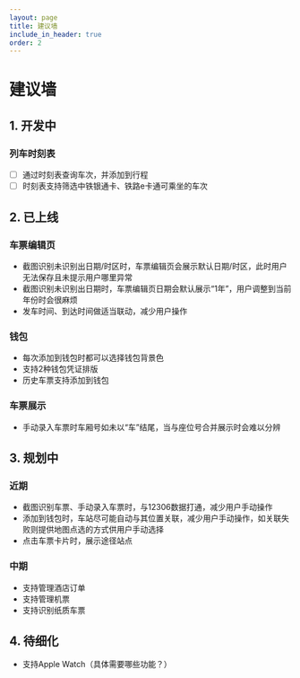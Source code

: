 ```yaml
---
layout: page
title: 建议墙
include_in_header: true
order: 2
---
```


# 建议墙

## 1. 开发中

### 列车时刻表

* [ ] 通过时刻表查询车次，并添加到行程
* [ ] 时刻表支持筛选中铁银通卡、铁路e卡通可乘坐的车次

## 2. 已上线

### 车票编辑页

* 截图识别未识别出日期/时区时，车票编辑页会展示默认日期/时区，此时用户无法保存且未提示用户哪里异常
* 截图识别未识别出日期时，车票编辑页日期会默认展示“1年”，用户调整到当前年份时会很麻烦
* 发车时间、到达时间做适当联动，减少用户操作

### 钱包

* 每次添加到钱包时都可以选择钱包背景色
* 支持2种钱包凭证排版
* 历史车票支持添加到钱包

### 车票展示

* 手动录入车票时车厢号如未以“车”结尾，当与座位号合并展示时会难以分辨

## 3. 规划中

### 近期

* 截图识别车票、手动录入车票时，与12306数据打通，减少用户手动操作
* 添加到钱包时，车站尽可能自动与其位置关联，减少用户手动操作，如关联失败则提供地图点选的方式供用户手动选择
* 点击车票卡片时，展示途径站点

### 中期

* 支持管理酒店订单
* 支持管理机票
* 支持识别纸质车票

## 4. 待细化

* 支持Apple Watch（具体需要哪些功能？）
